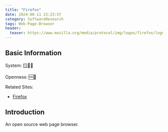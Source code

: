 ```yaml
---
title: "Firefox"
date: 2024-08-11 23:23:57
category: SoftwareResearch
tags: Web-Page-Browser
header:
  teaser: https://www.mozilla.org/media/protocol/img/logos/firefox/logo.fedb52c912d6.svg
---
```


## Basic Information

System: 🪟🍎🐧

Openness: 🆓📖

Related Sites:

* [Firefox](https://www.mozilla.org/en-US/firefox/new/)

## Introduction

An open source web page browser.
